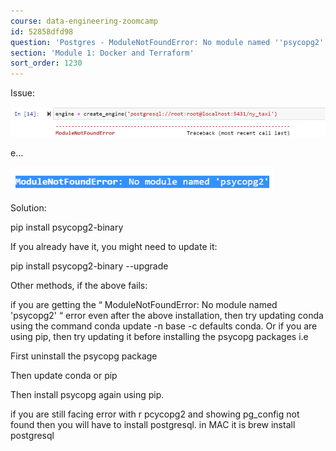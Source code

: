 ```yaml
---
course: data-engineering-zoomcamp
id: 52858dfd98
question: 'Postgres - ModuleNotFoundError: No module named ''psycopg2'''
section: 'Module 1: Docker and Terraform'
sort_order: 1230
---
```


Issue:

![Image](images/data-engineering-zoomcamp/image_b7e005cb.png)

e…

![Image](images/data-engineering-zoomcamp/image_c56a8539.png)

Solution:

pip install psycopg2-binary

If you already have it, you might need to update it:

pip install psycopg2-binary --upgrade

Other methods, if the above fails:

if you are getting the “ ModuleNotFoundError: No module named 'psycopg2' “ error even after the above installation, then try updating conda using the command conda update -n base -c defaults conda. Or if you are using pip, then try updating it before installing the psycopg packages i.e

First uninstall the psycopg package

Then update conda or pip

Then install psycopg again using pip.

if you are still facing error with r pcycopg2 and showing pg_config not found then you will have to install postgresql. in MAC it is brew install postgresql

